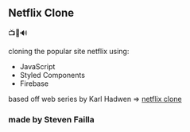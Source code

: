 ## Netflix Clone

📺📀🔊

cloning the popular site netflix using: 
- JavaScript
- Styled Components
- Firebase

based off web series by Karl Hadwen => [netflix clone](https://www.youtube.com/watch?v=x_EEwGe-a9o)

### made by Steven Failla 